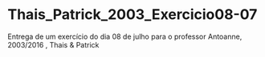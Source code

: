 # Thais_Patrick_2003_Exercicio08-07
Entrega de um exercício do dia 08 de julho para o professor Antoanne, 2003/2016 , Thais &amp; Patrick
